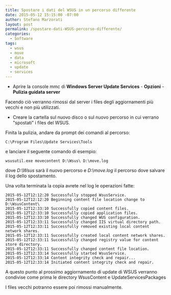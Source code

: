 ```yaml
---
title: Spostare i dati del WSUS in un percorso differente
date: 2015-05-12 15:15:00 -07:00
author: Stefano Marzorati
layout: post
permalink: /spostare-dati-WSUS-percorso-differente/
categories:
  - Software
tags:
  - wsus
  - move
  - data
  - microsoft
  - update
  - services
---
```

  - Aprire la console mmc di **Windows Server Update Services** - **Opzioni** - **Pulizia guidata server**   

Facendo ciò verranno rimossi dal server i files degli aggiornamenti più vecchi e non più utilizzati.   

  - Creare la cartella sul nuovo disco o sul nuovo percorso in cui verrano "spostati" i files del WSUS.   

Finita la pulizia, andare da prompt dei comandi al percorso:   

`C:\Program Files\Update Services\Tools`   

e lanciare il seguente comando di esempio:   

`wsusutil.exe movecontent D:\Wsus\ D:\move.log`   

dove *D:\Wsus* sarà il nuovo percorso e *D:\move.log* il percorso dove salvare il log dello spostamento.   

Una volta terminata la copia avrete nel log le operazioni fatte:   

	2015-05-12T12:12:20 Successfully stopped WsusService.
	2015-05-12T12:12:20 Beginning content file location change to D:\WsusContent\
	2015-05-12T12:33:10 Successfully copied content files.
	2015-05-12T12:33:10 Successfully copied application files.
	2015-05-12T12:33:10 Successfully changed WUS configuration.
	2015-05-12T12:33:11 Successfully changed IIS virtual directory path.
	2015-05-12T12:33:11 Successfully removed existing local content network shares.
	2015-05-12T12:33:11 Successfully created local content network shares.
	2015-05-12T12:33:11 Successfully changed registry value for content store directory.
	2015-05-12T12:33:11 Successfully changed content file location.
	2015-05-12T12:33:14 Successfully started WsusService.
	2015-05-12T12:33:14 Content integrity check and repair...
	2015-05-12T12:33:14 Initiated content integrity check and repair.

A questo punto al prossimo aggiornamento di update di WSUS verranno condivise come prima le directory WsusContent e UpdateServicesPackages

I files vecchi potranno essere poi rimossi manualmente.
